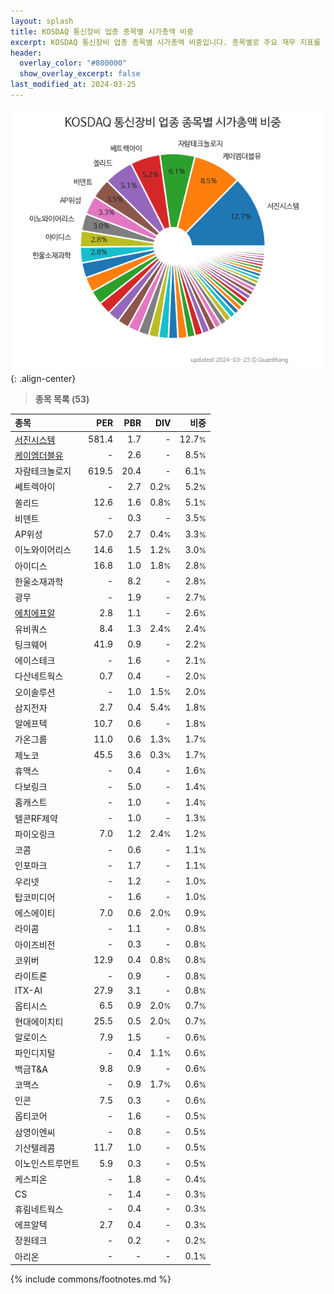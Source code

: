 ```yaml
---
layout: splash
title: KOSDAQ 통신장비 업종 종목별 시가총액 비중
excerpt: KOSDAQ 통신장비 업종 종목별 시가총액 비중입니다. 종목별로 주요 재무 지표를 함께 표시합니다.
header:
  overlay_color: "#800000"
  show_overlay_excerpt: false
last_modified_at: 2024-03-25
---
```



![KOSDAQ 통신장비 업종 종목별 시가총액 비중](/stats/sector/images/kosdaq_업종_통신장비_종목.png){: .align-center}


> **종목 목록 (53)**<a id="list"></a>

| **종목** | **PER** | **PBR** | **DIV** | **비중** |
| :------- | ------: | ------: | ------: | -------: |
| [서진시스템](/178320/) | 581.4 | 1.7 | - | 12.7<small>%</small> |
| [케이엠더블유](/032500/) | - | 2.6 | - | 8.5<small>%</small> |
| 자람테크놀로지 | 619.5 | 20.4 | - | 6.1<small>%</small> |
| 쎄트렉아이 | - | 2.7 | 0.2<small>%</small> | 5.2<small>%</small> |
| 쏠리드 | 12.6 | 1.6 | 0.8<small>%</small> | 5.1<small>%</small> |
| 비덴트 | - | 0.3 | - | 3.5<small>%</small> |
| AP위성 | 57.0 | 2.7 | 0.4<small>%</small> | 3.3<small>%</small> |
| 이노와이어리스 | 14.6 | 1.5 | 1.2<small>%</small> | 3.0<small>%</small> |
| 아이디스 | 16.8 | 1.0 | 1.8<small>%</small> | 2.8<small>%</small> |
| 한울소재과학 | - | 8.2 | - | 2.8<small>%</small> |
| 광무 | - | 1.9 | - | 2.7<small>%</small> |
| [에치에프알](/230240/) | 2.8 | 1.1 | - | 2.6<small>%</small> |
| 유비쿼스 | 8.4 | 1.3 | 2.4<small>%</small> | 2.4<small>%</small> |
| 팅크웨어 | 41.9 | 0.9 | - | 2.2<small>%</small> |
| 에이스테크 | - | 1.6 | - | 2.1<small>%</small> |
| 다산네트웍스 | 0.7 | 0.4 | - | 2.0<small>%</small> |
| 오이솔루션 | - | 1.0 | 1.5<small>%</small> | 2.0<small>%</small> |
| 삼지전자 | 2.7 | 0.4 | 5.4<small>%</small> | 1.8<small>%</small> |
| 알에프텍 | 10.7 | 0.6 | - | 1.8<small>%</small> |
| 가온그룹 | 11.0 | 0.6 | 1.3<small>%</small> | 1.7<small>%</small> |
| 제노코 | 45.5 | 3.6 | 0.3<small>%</small> | 1.7<small>%</small> |
| 휴맥스 | - | 0.4 | - | 1.6<small>%</small> |
| 다보링크 | - | 5.0 | - | 1.4<small>%</small> |
| 홈캐스트 | - | 1.0 | - | 1.4<small>%</small> |
| 텔콘RF제약 | - | 1.0 | - | 1.3<small>%</small> |
| 파이오링크 | 7.0 | 1.2 | 2.4<small>%</small> | 1.2<small>%</small> |
| 코콤 | - | 0.6 | - | 1.1<small>%</small> |
| 인포마크 | - | 1.7 | - | 1.1<small>%</small> |
| 우리넷 | - | 1.2 | - | 1.0<small>%</small> |
| 탑코미디어 | - | 1.6 | - | 1.0<small>%</small> |
| 에스에이티 | 7.0 | 0.6 | 2.0<small>%</small> | 0.9<small>%</small> |
| 라이콤 | - | 1.1 | - | 0.8<small>%</small> |
| 아이즈비전 | - | 0.3 | - | 0.8<small>%</small> |
| 코위버 | 12.9 | 0.4 | 0.8<small>%</small> | 0.8<small>%</small> |
| 라이트론 | - | 0.9 | - | 0.8<small>%</small> |
| ITX-AI | 27.9 | 3.1 | - | 0.8<small>%</small> |
| 옵티시스 | 6.5 | 0.9 | 2.0<small>%</small> | 0.7<small>%</small> |
| 현대에이치티 | 25.5 | 0.5 | 2.0<small>%</small> | 0.7<small>%</small> |
| 알로이스 | 7.9 | 1.5 | - | 0.6<small>%</small> |
| 파인디지털 | - | 0.4 | 1.1<small>%</small> | 0.6<small>%</small> |
| 백금T&A | 9.8 | 0.9 | - | 0.6<small>%</small> |
| 코맥스 | - | 0.9 | 1.7<small>%</small> | 0.6<small>%</small> |
| 인콘 | 7.5 | 0.3 | - | 0.6<small>%</small> |
| 옵티코어 | - | 1.6 | - | 0.5<small>%</small> |
| 삼영이엔씨 | - | 0.8 | - | 0.5<small>%</small> |
| 기산텔레콤 | 11.7 | 1.0 | - | 0.5<small>%</small> |
| 이노인스트루먼트 | 5.9 | 0.3 | - | 0.5<small>%</small> |
| 케스피온 | - | 1.8 | - | 0.4<small>%</small> |
| CS | - | 1.4 | - | 0.3<small>%</small> |
| 휴림네트웍스 | - | 0.4 | - | 0.3<small>%</small> |
| 에프알텍 | 2.7 | 0.4 | - | 0.3<small>%</small> |
| 장원테크 | - | 0.2 | - | 0.2<small>%</small> |
| 아리온 | - | - | - | 0.1<small>%</small> |

{% include commons/footnotes.md %}